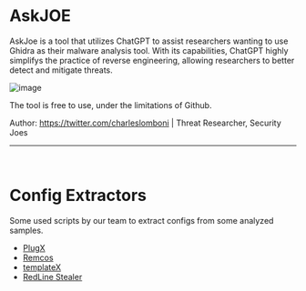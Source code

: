 # AskJOE

AskJoe is a tool that utilizes ChatGPT to assist researchers wanting to use Ghidra as their malware analysis tool.
With its capabilities, ChatGPT highly simplifys the practice of reverse engineering, allowing researchers to better detect and mitigate threats.

![image](https://user-images.githubusercontent.com/5854549/209468895-c4993073-1cd3-4de4-bacd-1ac888721447.png)

The tool is free to use, under the limitations of Github.

Author: https://twitter.com/charleslomboni | Threat Researcher, Security Joes

------------------------
</br>

# Config Extractors

Some used scripts by our team to extract configs from some analyzed samples.

- [PlugX](ConfigExtractors/plug_x_analyzer.py)
- [Remcos](ConfigExtractors/remcos_config_extractor.py)
- [templateX](ConfigExtractors/decrypt_templateX.py)
- [RedLine Stealer](ConfigExtractors/redline_config_extractor.py)
